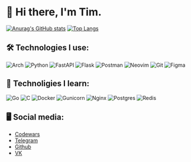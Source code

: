 # 👋 Hi there,  I'm Tim.

<div align="left">

[![Anurag's GitHub stats](https://github-readme-stats.vercel.app/api?username=timaracov&show_icons=true&theme=onedark)](https://github.com/timaracov/github-readme-stats)
[![Top Langs](https://github-readme-stats.vercel.app/api/top-langs/?username=timaracov&show_icons=true&theme=onedark&layout=compact)](https://github.com/timaracov/github-readme-stats)
  
</div>


## 🛠 Technologies I use:

![Arch](https://img.shields.io/badge/Arch%20Linux-1793D1?logo=arch-linux&logoColor=fff&style=for-the-badge)
![Python](https://img.shields.io/badge/python-3670A0?style=for-the-badge&logo=python&logoColor=ffdd54)
![FastAPI](https://img.shields.io/badge/FastAPI-005571?style=for-the-badge&logo=fastapi)
![Flask](https://img.shields.io/badge/flask-%23000.svg?style=for-the-badge&logo=flask&logoColor=white)
![Postman](https://img.shields.io/badge/Postman-FF6C37?style=for-the-badge&logo=postman&logoColor=white)
![Neovim](https://img.shields.io/badge/NeoVim-%2357A143.svg?&style=for-the-badge&logo=neovim&logoColor=white)
![Git](https://img.shields.io/badge/git-%23F05033.svg?style=for-the-badge&logo=git&logoColor=white)
![Figma](https://img.shields.io/badge/figma-%23F24E1E.svg?style=for-the-badge&logo=figma&logoColor=white)

## 🔎 Technoligies I learn:

![Go](https://img.shields.io/badge/go-%2300ADD8.svg?style=for-the-badge&logo=go&logoColor=white)
![C](https://img.shields.io/badge/c-%2300599C.svg?style=for-the-badge&logo=c&logoColor=white)
![Docker](https://img.shields.io/badge/docker-%230db7ed.svg?style=for-the-badge&logo=docker&logoColor=white)
![Gunicorn](https://img.shields.io/badge/gunicorn-%298729.svg?style=for-the-badge&logo=gunicorn&logoColor=white)
![Nginx](https://img.shields.io/badge/nginx-%23009639.svg?style=for-the-badge&logo=nginx&logoColor=white)
![Postgres](https://img.shields.io/badge/postgres-%23316192.svg?style=for-the-badge&logo=postgresql&logoColor=white)
![Redis](https://img.shields.io/badge/redis-%23DD0031.svg?style=for-the-badge&logo=redis&logoColor=white)

## 🖥 Social media:

* [Codewars](https://www.codewars.com/users/timaracov)
* [Telegram](https://t.me/timaracov)
* [Github](https://github.com/timaracov)
* [VK](https://vk.com/timofeyneyenburg)
